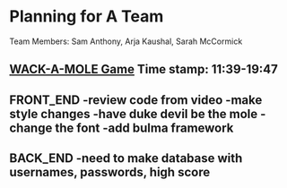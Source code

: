 # Planning for A Team

Team Members: Sam Anthony, Arja Kaushal, Sarah McCormick

[WACK-A-MOLE Game](https://www.youtube.com/watch?v=lhNdUVh3qCc&t=1102s)
Time stamp: 11:39-19:47
-----------
FRONT_END
-review code from video
-make style changes
    -have duke devil be the mole
    -change the font
    -add bulma framework
-----------
BACK_END
-need to make database with usernames, passwords, high score
-----------

